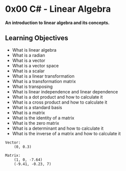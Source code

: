 # 0x00 C# - Linear Algebra


**An introduction to linear algebra and its concepts.**


## Learning Objectives

* What is linear algebra
* What is a radian
* What is a vector
* What is a vector space
* What is a scalar
* What is a linear transformation
* What is a transformation matrix
* What is transposing
* What is linear independence and linear dependence
* What is a dot product and how to calculate it
* What is a cross product and how to calculate it
* What is a standard basis
* What is a matrix
* What is the identity of a matrix
* What is the zero matrix
* What is a determinant and how to calculate it
* What is the inverse of a matrix and how to calculate it




```
Vector:
    (0, 0.3)

Matrix:
    (1, 0, -7.64)
    (-9.41, -0.23, 7)
```
